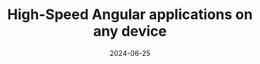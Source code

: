 ---
slug: angular-performance-masterclass
tag: 'Performance'
time: '09:00-17:00'
forWho: Experts
title: High-Speed Angular applications on any device
description: Are you tired of performance bottlenecks holding back your Angular apps?<br /><br />Want to create a lightning-fast user experience that keeps your users engaged? Look no further! Our intensive hands-on workshop is designed to help you master Angular performance optimization and refining your app&#8217;s performance in every way.<br /><br />You will gain a deep understanding of running performance tests effectively and utilizing performance metrics to optimize your Angular application.<br /><br />Learn about Angular performance optimization with in-depth sessions on optimizing JavaScript code, native rendering performance, and much more. Get ready to supercharge your Angular applications with our engaging and interactive workshop!<br /><br /><b>Agenda</b><br /><br /><b>Understand the browser render pipeline</b><br />1. Runtime performance of scripting, sendering, and painting<br />2. Minimize the work the browser needs to do<br /><br /><b>(Core) Web Vitals</b><br />1.What is the performance score?<br />2.LCP, FID and CLS as well as all other important metrics<br />3.How to measure and improve web vitals?<br /><br /><b>Tooling</b><br />1.How to read, record and analyze flame charts<br />2.Chrome & MS Edge DevTools<br />3.Lighthouse<br /><b><br />CSS and DOM performance best practices</b><br />1.Forced reflow, layout thrashing<br />2.CSS containment & content visibility<br />3.Next generation CSS features<br />4.ResizeObserver & IntersectionObserver<br /><br /><b>Change detection in-depth</b><br />1.zone.js & NgZone<br />2.Local change detection strategy<br />3.Go step-by-step zone-less without a big bang refactoring<br />4.Signals master Angular&#8217;s new reactive primitive<br /><br /><b>NgOptimizedImage</b><br /><br /><b>Server Side Rendering (SSR)</b><br />1.Hydration<br />2.Edge computing
authors: 
    - name: Michael Hladky
      biography: Is a Google Developer Expert, Microsoft MVP, Nx Champion, trainer, and consultant with a focus on Angular and RxJS. For years he has been helping companies and developers to set up scalable architectures and performant processes enabling teams to keep up with state-of-the-art development.
      image: https://push-based.io/assets/img/michael-hadky.webp
      link: https://push-based.io/founder
location: 
    name: Midas Palace Hotel
    mapsLink: /venue
date: '2024-06-25'
image: https://images.ctfassets.net/aj48k9r3ciml/43eUlvubxMVwHYqjtkeVaF/34255b1004168cba1be9497d219c237e/Angular_Performance_-_Full_Masterclass.png
link: /workshops/high-speed-angular-applications
ticket:  'https://ti.to/ngrome-events/angular-performance-masterclass/'
col: 1
---